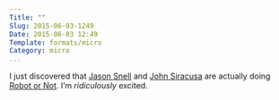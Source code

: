 ```yaml
---
Title: ""
Slug: 2015-06-03-1249
Date: 2015-06-03 12:49
Template: formats/micro
Category: micro
...
```


I just discovered that [Jason Snell] and [John Siracusa] are actually doing
[Robot or Not]. I’m *ridiculously* excited.

[Jason Snell]: https://www.twitter.com/jsnell
[John Siracusa]: https://www.twitter.com/siracusa
[Robot or Not]: https://www.theincomparable.com/robot/
